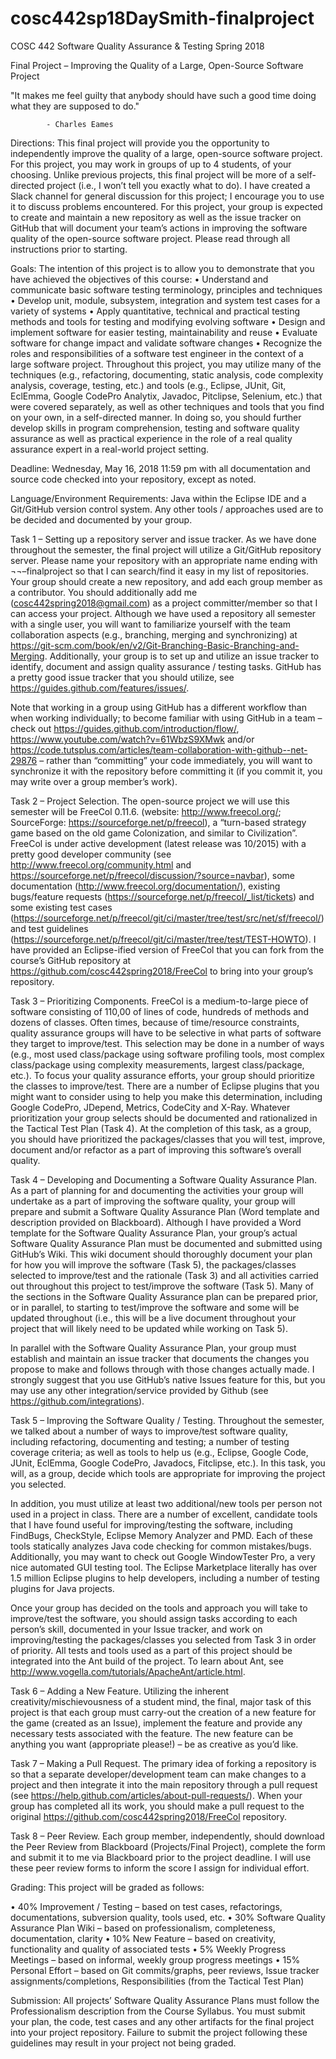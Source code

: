 # cosc442sp18DaySmith-finalproject
COSC 442
Software Quality Assurance & Testing
Spring 2018


Final Project – Improving the Quality of a Large, Open-Source Software Project

"It makes me feel guilty that anybody should have such a good time doing what they are supposed to do."

    		- Charles Eames
 

Directions:  This final project will provide you the opportunity to independently improve the quality of a large, open-source software project. For this project, you may work in groups of up to 4 students, of your choosing. Unlike previous projects, this final project will be more of a self-directed project (i.e., I won’t tell you exactly what to do). I have created a Slack channel for general discussion for this project; I encourage you to use it to discuss problems encountered. For this project, your group is expected to create and maintain a new repository as well as the issue tracker on GitHub that will document your team’s actions in improving the software quality of the open-source software project. Please read through all instructions prior to starting.

Goals: The intention of this project is to allow you to demonstrate that you have achieved the objectives of this course:
•	Understand and communicate basic software testing terminology, principles and techniques 
•	Develop unit, module, subsystem, integration and system test cases for a variety of systems
•	Apply quantitative, technical and practical testing methods and tools for testing and modifying evolving software 
•	Design and implement software for easier testing, maintainability and reuse 
•	Evaluate software for change impact and validate software changes 
•	Recognize the roles and responsibilities of a software test engineer 
in the context of a large software project. Throughout this project, you may utilize many of the techniques (e.g., refactoring, documenting, static analysis, code complexity analysis, coverage, testing, etc.) and tools (e.g., Eclipse, JUnit, Git, EclEmma, Google CodePro Analytix, Javadoc, Pitclipse, Selenium, etc.) that were covered separately, as well as other techniques and tools that you find on your own, in a self-directed manner. In doing so, you should further develop skills in program comprehension, testing and software quality assurance as well as practical experience in the role of a real quality assurance expert in a real-world project setting.  

Deadline: Wednesday, May 16, 2018 11:59 pm with all documentation and source code checked into your repository, except as noted.  

Language/Environment Requirements: Java within the Eclipse IDE and a Git/GitHub version control system. Any other tools / approaches used are to be decided and documented by your group.

Task 1 – Setting up a repository server and issue tracker. As we have done throughout the semester, the final project will utilize a Git/GitHub repository server. Please name your repository with an appropriate name ending with ¬¬–finalproject so that I can search/find it easy in my list of repositories. Your group should create a new repository, and add each group member as a contributor. You should additionally add me (cosc442spring2018@gmail.com) as a project committer/member so that I can access your project. Although we have used a repository all semester with a single user, you will want to familiarize yourself with the team collaboration aspects (e.g., branching, merging and synchronizing) at https://git-scm.com/book/en/v2/Git-Branching-Basic-Branching-and-Merging. Additionally, your group is to set up and utilize an issue tracker to identify, document and assign quality assurance / testing tasks. GitHub has a pretty good issue tracker that you should utilize, see https://guides.github.com/features/issues/. 

Note that working in a group using GitHub has a different workflow than when working individually; to become familiar with using GitHub in a team – check out https://guides.github.com/introduction/flow/, https://www.youtube.com/watch?v=61WbzS9XMwk and/or https://code.tutsplus.com/articles/team-collaboration-with-github--net-29876 – rather than “committing” your code immediately, you will want to synchronize it with the repository before committing it (if you commit it, you may write over a group member’s work). 

Task 2 – Project Selection. The open-source project we will use this semester will be FreeCol 0.11.6. (website: http://www.freecol.org/; SourceForge: https://sourceforge.net/p/freecol), a “turn-based strategy game based on the old game Colonization, and similar to Civilization”. FreeCol is under active development (latest release was 10/2015) with a pretty good developer community (see http://www.freecol.org/community.html and https://sourceforge.net/p/freecol/discussion/?source=navbar), some documentation (http://www.freecol.org/documentation/), existing bugs/feature requests (https://sourceforge.net/p/freecol/_list/tickets) and some existing test cases (https://sourceforge.net/p/freecol/git/ci/master/tree/test/src/net/sf/freecol/) and test guidelines (https://sourceforge.net/p/freecol/git/ci/master/tree/test/TEST-HOWTO). I have provided an Eclipse-ified version of FreeCol that you can fork from the course’s GitHub repository at https://github.com/cosc442spring2018/FreeCol  to bring into your group’s repository.

Task 3 – Prioritizing Components.  FreeCol is a medium-to-large piece of software consisting of 110,00 of lines of code, hundreds of methods and dozens of classes. Often times, because of time/resource constraints, quality assurance groups will have to be selective in what parts of software they target to improve/test. This selection may be done in a number of ways (e.g., most used class/package using software profiling tools, most complex class/package using complexity measurements, largest class/package, etc.). To focus your quality assurance efforts, your group should prioritize the classes to improve/test. There are a number of Eclipse plugins that you might want to consider using to help you make this determination, including Google CodePro, JDepend, Metrics, CodeCity and X-Ray. Whatever prioritization your group selects should be documented and rationalized in the Tactical Test Plan (Task 4). At the completion of this task, as a group, you should have prioritized the packages/classes that you will test, improve, document and/or refactor as a part of improving this software’s overall quality. 

Task 4 – Developing and Documenting a Software Quality Assurance Plan. As a part of planning for and documenting the activities your group will undertake as a part of improving the software quality, your group will prepare and submit a Software Quality Assurance Plan (Word template and description provided on Blackboard). Although I have provided a Word template for the Software Quality Assurance Plan, your group’s actual Software Quality Assurance Plan must be documented and submitted using GitHub’s Wiki. This wiki document should thoroughly document your plan for how you will improve the software (Task 5), the packages/classes selected to improve/test and the rationale (Task 3) and all activities carried out throughout this project to test/improve the software (Task 5). Many of the sections in the Software Quality Assurance plan can be prepared prior, or in parallel, to starting to test/improve the software and some will be updated throughout (i.e., this will be a live document throughout your project that will likely need to be updated while working on Task 5). 

In parallel with the Software Quality Assurance Plan, your group must establish and maintain an issue tracker that documents the changes you propose to make and follows through with those changes actually made. I strongly suggest that you use GitHub’s native Issues feature for this, but you may use any other integration/service provided by Github (see https://github.com/integrations).

Task 5 – Improving the Software Quality / Testing. Throughout the semester, we talked about a number of ways to improve/test software quality, including refactoring, documenting and testing; a number of testing coverage criteria; as well as tools to help us (e.g., Eclipse, Google Code, JUnit, EclEmma, Google CodePro, Javadocs, Fitclipse, etc.). In this task, you will, as a group, decide which tools are appropriate for improving the project you selected. 

In addition, you must utilize at least two additional/new tools per person not used in a project in class. There are a number of excellent, candidate tools that I have found useful for improving/testing the software, including FindBugs, CheckStyle, Eclipse Memory Analyzer and PMD. Each of these tools statically analyzes Java code checking for common mistakes/bugs. Additionally, you may want to check out Google WindowTester Pro, a very nice automated GUI testing tool. The Eclipse Marketplace literally has over 1.5 million Eclipse plugins to help developers, including a number of testing plugins for Java projects. 

Once your group has decided on the tools and approach you will take to improve/test the software, you should assign tasks according to each person’s skill, documented in your Issue tracker, and work on improving/testing the packages/classes you selected from Task 3 in order of priority. All tests and tools used as a part of this project should be integrated into the Ant build of the project. To learn about Ant, see http://www.vogella.com/tutorials/ApacheAnt/article.html. 

Task 6 – Adding a New Feature. Utilizing the inherent creativity/mischievousness of a student mind, the final, major task of this project is that each group must carry-out the creation of a new feature for the game (created as an Issue), implement the feature and provide any necessary tests associated with the feature. The new feature can be anything you want (appropriate please!) – be as creative as you’d like. 

Task 7 – Making a Pull Request. The primary idea of forking a repository is so that a separate developer/development team can make changes to a project and then integrate it into the main repository through a pull request (see https://help.github.com/articles/about-pull-requests/). When your group has completed all its work, you should make a pull request to the original https://github.com/cosc442spring2018/FreeCol repository.   

Task 8 – Peer Review. Each group member, independently, should download the Peer Review from Blackboard (Projects/Final Project), complete the form and submit it to me via Blackboard prior to the project deadline. I will use these peer review forms to inform the score I assign for individual effort. 

Grading: This project will be graded as follows:

•	40% Improvement / Testing – based on test cases, refactorings, documentations, subversion quality, tools used, etc. 
•	30% Software Quality Assurance Plan Wiki – based on professionalism, completeness, documentation, clarity
•	10% New Feature – based on creativity, functionality and quality of associated tests
•	5% Weekly Progress Meetings – based on informal, weekly group progress meetings
•	15% Personal Effort – based on Git commits/graphs, peer reviews, Issue tracker assignments/completions, Responsibilities (from the Tactical Test Plan)

Submission: All projects’ Software Quality Assurance Plans must follow the Professionalism description from the Course Syllabus. You must submit your plan, the code, test cases and any other artifacts for the final project into your project repository. Failure to submit the project following these guidelines may result in your project not being graded.

